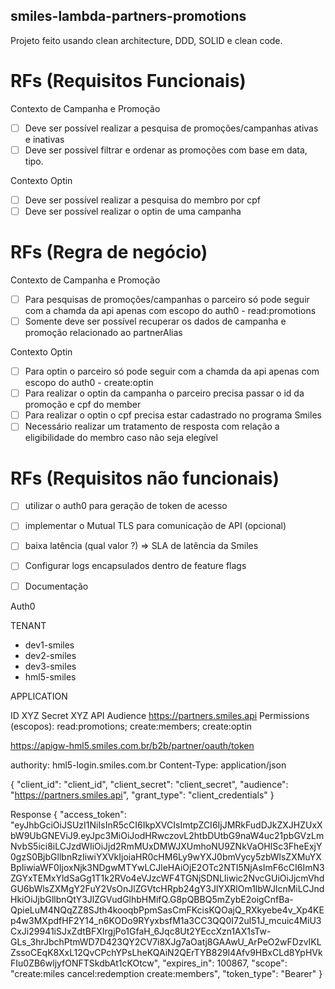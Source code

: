 ## smiles-lambda-partners-promotions

Projeto feito usando clean architecture, DDD, SOLID e clean code.

# RFs (Requisitos Funcionais)
Contexto de Campanha e Promoção
- [ ] Deve ser possível realizar a pesquisa de promoções/campanhas ativas e inativas
- [ ] Deve ser possível filtrar e ordenar as promoções com base em data, tipo.

Contexto Optin
- [ ] Deve ser possível realizar a pesquisa do membro por cpf
- [ ] Deve ser possível realizar o optin de uma campanha

# RFs (Regra de negócio)
Contexto de Campanha e Promoção
- [ ] Para pesquisas de promoções/campanhas o parceiro só pode seguir com a chamda da api apenas com escopo do auth0 - read:promotions
- [ ] Somente deve ser possível recuperar os dados de campanha e promoção relacionado ao partnerAlias

Contexto Optin
- [ ] Para optin o parceiro só pode seguir com a chamda da api apenas com escopo do auth0 - create:optin
- [ ] Para realizar o optin da campanha o parceiro precisa passar o id da promoção e cpf do member
- [ ] Para realizar o optin o cpf precisa estar cadastrado no programa Smiles
- [ ] Necessário realizar um tratamento de resposta com relação a eligibilidade do membro caso não seja elegível

# RFs (Requisitos não funcionais)
- [ ] utilizar o auth0 para geração de token de acesso
- [ ] implementar o Mutual TLS para comunicação de API (opcional)
- [ ] baixa latência (qual valor ?) => SLA de latência da Smiles
- [ ] Configurar logs encapsulados dentro de feature flags
- [ ] Documentação


Auth0

TENANT
- dev1-smiles
- dev2-smiles
- dev3-smiles
- hml5-smiles

APPLICATION

ID XYZ
Secret XYZ
API Audience  https://partners.smiles.api
Permissions (escopos): read:promotions; create:members; create:optin

https://apigw-hml5.smiles.com.br/b2b/partner/oauth/token

authority: hml5-login.smiles.com.br
Content-Type: application/json

{
    "client_id": "client_id",
    "client_secret": "client_secret",
    "audience": "https://partners.smiles.api",
    "grant_type": "client_credentials"
}


Response {
    "access_token": "eyJhbGciOiJSUzI1NiIsInR5cCI6IkpXVCIsImtpZCI6IjJMRkFudDJkZXJHZUxXbW9UbGNEViJ9.eyJpc3MiOiJodHRwczovL2htbDUtbG9naW4uc21pbGVzLmNvbS5ici8iLCJzdWIiOiJjd2RmMUxDMWJXUmhoNU9ZNkVaOHlSc3FheExjY0gzS0BjbGllbnRzIiwiYXVkIjoiaHR0cHM6Ly9wYXJ0bmVycy5zbWlsZXMuYXBpIiwiaWF0IjoxNjk3NDgwMTYwLCJleHAiOjE2OTc2NTI5NjAsImF6cCI6ImN3ZGYxTEMxYldSaGg1T1k2RVo4eVJzcWF4TGNjSDNLIiwic2NvcGUiOiJjcmVhdGU6bWlsZXMgY2FuY2VsOnJlZGVtcHRpb24gY3JlYXRlOm1lbWJlcnMiLCJndHkiOiJjbGllbnQtY3JlZGVudGlhbHMifQ.G8pQBBQ5mZybE2oigCnfBa-QpieLuM4NQqZZ8SJth4kooqbPpmSasCmFKcisKQOajQ_RXkyebe4v_Xp4KEp4w3MXpdfHF2Y14_n6KODo9RYyxbsfM1a3CC3QQ0I72ul51J_mcuic4MiU3CxJi29941iSJxZdtBFXIrgjPo1GfaH_6Jqc8Ut2YEccXzn1AX1sTw-GLs_3hrJbchPtmWD7D423QY2CV7i8XJg7aOatj8GAAwU_ArPeO2wFDzvIKLZssoCEqK8XxL12QvCPchYPsLheKQAiN2QErTYB829I4Afv9HBxCLd8YpHVkFIu0ZB6wljyfONFTSkdbAt1cKOtcw",
    "expires_in": 100867,
    "scope": "create:miles cancel:redemption create:members",
    "token_type": "Bearer"
}
